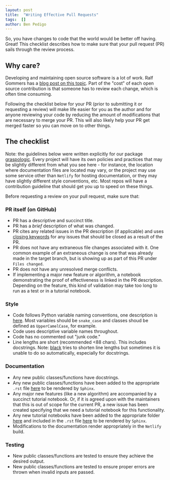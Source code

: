 ```yaml
---
layout: post
title:  "Writing Effective Pull Requests"
tags:  []
author: Ben Pedigo
---
```


So, you have changes to code that the world would be better off having. Great! This checklist
describes how to make sure that your pull request (PR) sails through the review process. 

## Why care? 

Developing and maintaining open source software is a lot of work. Ralf Gommers has a [blog
post on this topic](https://rgommers.github.io/2019/06/the-cost-of-an-open-source-contribution/).
Part of the "cost" of each open source contribution is that someone has to review each change,
which is often time consuming. 

Following the checklist below for your PR (prior to submitting it or requesting a review)
will make life easier for you as the author and for anyone reviewing your code by reducing the amount of modifications that are necessary to merge your PR. This will also likely help 
your PR get merged faster so you can move on to other things.

## The checklist 
Note: the guidelines below were written explicitly for our package [graspologic](https://github.com/microsoft/graspologic). 
Every project will have its own policies and practices that may be slightly different from 
what you see here - for instance, the location where documentation files are located may vary, 
or the project may use some service other than `Netlify` for hosting documentation, or they may
have slightly different style conventions, etc. Most repos will have a contribution guideline
that should get you up to speed on these things.

Before requesting a review on your pull request, make sure that:

### PR itself (on GitHub)
- PR has a descriptive and succinct title.
- PR has a _brief_ description of what was changed.
- PR cites any related issues in the PR description (if applicable) and uses [closing keywords](https://docs.github.com/en/free-pro-team@latest/github/managing-your-work-on-github/linking-a-pull-request-to-an-issue#linking-a-pull-request-to-an-issue-using-a-keyword) for any issues that should be closed as a result of the PR.
- PR does not have any extraneous file changes associated with it. One common example of an extraneous change is one that was already made in the target branch, but is showing up as part of this PR under `Files changed`.
- PR does not have any unresolved merge conflicts.
- If implementing a major new feature or algorithm, a notebook demonstrating the proof of effectiveness is linked in the PR description. Depending on the feature, this kind of validation may take too long to run as a test or in a tutorial notebook. 

### Style
- Code follows Python variable naming conventions, one description is [here](https://visualgit.readthedocs.io/en/latest/pages/naming_convention.html). Most variables should be `snake_case` and classes shoud be defined as `UpperCamelCase`, for example.
- Code uses descriptive variable names throughout.
- Code has no commented out "junk code."
- Line lengths are short (recommended <88 chars). This includes docstrings. Note:  [black](https://black.readthedocs.io/en/stable/) tries to shorten line lengths but sometimes it is unable to do so automatically, especially for docstrings.

### Documentation
- Any new public classes/functions have docstrings. 
- Any new public classes/functions have been added to the appropriate `.rst` file [here](https://github.com/microsoft/graspologic/tree/dev/docs/reference) to be rendered by `Sphinx`.
- Any major new features (like a new algorithm) are accompanied by a succinct tutorial notebook. Or, if it is agreed upon with the maintainers that this is out of scope for the current PR, a new issue has been created specifying that we need a tutorial notebook for this functionality.
- Any new tutorial notebooks have been added to the appropriate folder [here](https://github.com/microsoft/graspologic/tree/dev/docs/tutorials) and included in the `.rst` file [here](https://github.com/microsoft/graspologic/blob/dev/docs/tutorial.rst) to be rendered by `Sphinx`.
- Modifications to the documentation render appropriately in the `Netlify` build.

### Testing
- New public classes/functions are tested to ensure they achieve the desired output.
- New public classes/functions are tested to ensure proper errors are thrown when invalid inputs are passed.
